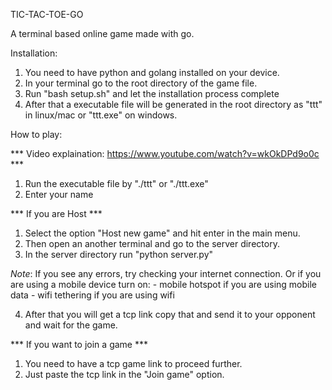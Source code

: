 TIC-TAC-TOE-GO

A terminal based online game made with go.

Installation:
  
1. You need to have python and golang installed on your device.
2. In your terminal go to the root directory of the game file.
3. Run "bash setup.sh" and let the installation process complete
4. After that a executable file will be generated in the root directory as "ttt" in linux/mac or "ttt.exe" on windows.

How to play:

*** Video explaination: https://www.youtube.com/watch?v=wkOkDPd9o0c ***

1. Run the executable file by "./ttt" or "./ttt.exe"
2. Enter your name

*** If you are Host ***

1. Select the option "Host new game" and hit enter in the main menu.
2. Then open an another terminal and go to the server directory.
3. In the server directory run "python server.py"

*Note*: If you see any errors, try checking your internet connection.
        Or if you are using a mobile device turn on: 
        - mobile hotspot if you are using mobile data
        - wifi tethering if you are using wifi

4. After that you will get a tcp link copy that and send it to your opponent and wait for the game.

*** If you want to join a game ***

1. You need to have a tcp game link to proceed further.
2. Just paste the tcp link in the "Join game" option.
